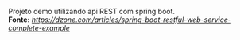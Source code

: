 Projeto demo utilizando api REST com spring boot. <br />
<strong>Fonte:</strong> <i>https://dzone.com/articles/spring-boot-restful-web-service-complete-example</i>